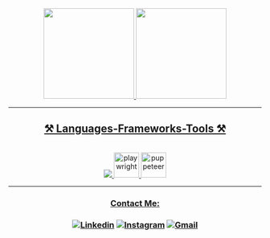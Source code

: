
<div align="center">
  <a href="https://github.com/edimarmonteiro">
  <img height="180em" src="https://github-readme-stats.vercel.app/api?username=edimarmonteiro&show_icons=true&theme=highcontrast&include_all_commits=true&count_private=true"/>
  <img height="180em" src="https://github-readme-stats.vercel.app/api/top-langs/?username=edimarmonteiro&layout=compact&langs_count=7&theme=highcontrast"/>
</div>

----

<h2 align="center">⚒️ Languages-Frameworks-Tools ⚒️</h2>
<br>
<div align="center">
  <img src="https://skillicons.dev/icons?i=javascript,typescript,python,nodejs,react,vscode,github,git,selenium" />
  <img src="https://cdn.jsdelivr.net/gh/devicons/devicon@latest/icons/playwright/playwright-original.svg" alt="playwright" width="50" height="50"/>   
  <img src="https://cdn.jsdelivr.net/gh/devicons/devicon@latest/icons/puppeteer/puppeteer-original.svg" alt="puppeteer" width="50" height="50"/>
</div>

----

<h3 align="center">Contact Me:<h3/>
<div align="center">
  
[![Linkedin](https://img.shields.io/badge/LinkedIn-0077B5?style=for-the-badge&logo=linkedin&logoColor=white
)](https://www.linkedin.com/in/edimar-pires-monteiro-filho-1b8534231/)
[![Instagram](https://img.shields.io/badge/Instagram-E4405F?style=for-the-badge&logo=instagram&logoColor=white
)](https://www.instagram.com/edimarfilho971/)
[![Gmail](https://img.shields.io/badge/Gmail-D14836?style=for-the-badge&logo=gmail&logoColor=white
)](mailto:edimarfreelancer@gmail.com)


</div>
